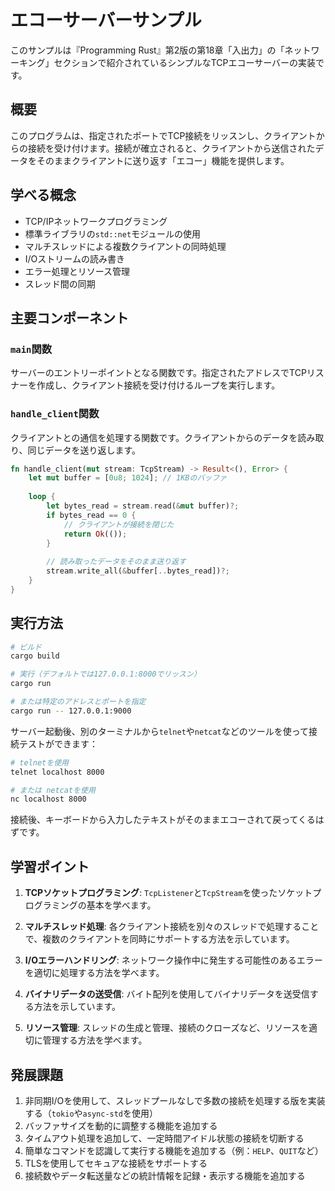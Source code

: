# エコーサーバーサンプル

このサンプルは『Programming Rust』第2版の第18章「入出力」の「ネットワーキング」セクションで紹介されているシンプルなTCPエコーサーバーの実装です。

## 概要

このプログラムは、指定されたポートでTCP接続をリッスンし、クライアントからの接続を受け付けます。接続が確立されると、クライアントから送信されたデータをそのままクライアントに送り返す「エコー」機能を提供します。

## 学べる概念

- TCP/IPネットワークプログラミング
- 標準ライブラリの`std::net`モジュールの使用
- マルチスレッドによる複数クライアントの同時処理
- I/Oストリームの読み書き
- エラー処理とリソース管理
- スレッド間の同期

## 主要コンポーネント

### `main`関数

サーバーのエントリーポイントとなる関数です。指定されたアドレスでTCPリスナーを作成し、クライアント接続を受け付けるループを実行します。

### `handle_client`関数

クライアントとの通信を処理する関数です。クライアントからのデータを読み取り、同じデータを送り返します。

```rust
fn handle_client(mut stream: TcpStream) -> Result<(), Error> {
    let mut buffer = [0u8; 1024]; // 1KBのバッファ
    
    loop {
        let bytes_read = stream.read(&mut buffer)?;
        if bytes_read == 0 {
            // クライアントが接続を閉じた
            return Ok(());
        }
        
        // 読み取ったデータをそのまま送り返す
        stream.write_all(&buffer[..bytes_read])?;
    }
}
```

## 実行方法

```bash
# ビルド
cargo build

# 実行（デフォルトでは127.0.0.1:8000でリッスン）
cargo run

# または特定のアドレスとポートを指定
cargo run -- 127.0.0.1:9000
```

サーバー起動後、別のターミナルから`telnet`や`netcat`などのツールを使って接続テストができます：

```bash
# telnetを使用
telnet localhost 8000

# または netcatを使用
nc localhost 8000
```

接続後、キーボードから入力したテキストがそのままエコーされて戻ってくるはずです。

## 学習ポイント

1. **TCPソケットプログラミング**: `TcpListener`と`TcpStream`を使ったソケットプログラミングの基本を学べます。

2. **マルチスレッド処理**: 各クライアント接続を別々のスレッドで処理することで、複数のクライアントを同時にサポートする方法を示しています。

3. **I/Oエラーハンドリング**: ネットワーク操作中に発生する可能性のあるエラーを適切に処理する方法を学べます。

4. **バイナリデータの送受信**: バイト配列を使用してバイナリデータを送受信する方法を示しています。

5. **リソース管理**: スレッドの生成と管理、接続のクローズなど、リソースを適切に管理する方法を学べます。

## 発展課題

1. 非同期I/Oを使用して、スレッドプールなしで多数の接続を処理する版を実装する（`tokio`や`async-std`を使用）
2. バッファサイズを動的に調整する機能を追加する
3. タイムアウト処理を追加して、一定時間アイドル状態の接続を切断する
4. 簡単なコマンドを認識して実行する機能を追加する（例：`HELP`、`QUIT`など）
5. TLSを使用してセキュアな接続をサポートする
6. 接続数やデータ転送量などの統計情報を記録・表示する機能を追加する 
